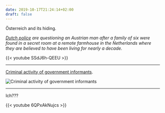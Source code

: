 ```yaml
---
date: 2019-10-17T21:24:14+02:00
draft: false
---
```


Österreich and its hiding.

_[Dutch police](https://www.theguardian.com/world/2019/oct/16/family-found-at-dutch-farm-could-have-been-held-against-their-will) are questioning an Austrian man after a family of six were found in a secret room at a remote farmhouse in the Netherlands where they are believed to have been living for nearly a decade._

{{< youtube SSdJ6h-QEEU >}}

---

[Criminal activity of government informants](https://www.edwardtufte.com/tufte/advocate_1099).

![Criminal activity of government informants](/criminal-activity-of-government-informants.gif)

---

Ich???

{{< youtube 6QPxAkNujcs >}}
